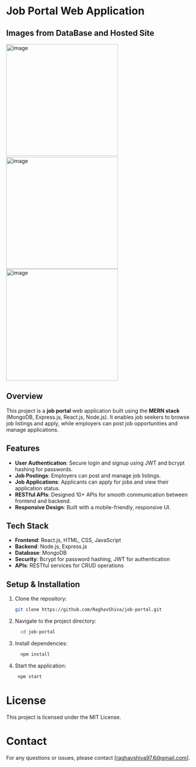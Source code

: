 # Job Portal Web Application
## Images from DataBase and Hosted Site
<img src="https://github.com/user-attachments/assets/8187135c-e9fe-4cfc-8c92-49d7dba86b26" alt="image" height="300" /> &nbsp; &nbsp;
<img src="https://github.com/user-attachments/assets/be3da2da-9c46-43e4-8254-48329478d71d" alt="image" height="300" />
<img src="https://github.com/user-attachments/assets/e90807df-c058-4d44-8f80-afa224903bc5" alt="image" height="300" />

## Overview
This project is a **job portal** web application built using the **MERN stack** (MongoDB, Express.js, React.js, Node.js). It enables job seekers to browse job listings and apply, while employers can post job opportunities and manage applications.

## Features
- **User Authentication**: Secure login and signup using JWT and bcrypt hashing for passwords.
- **Job Postings**: Employers can post and manage job listings.
- **Job Applications**: Applicants can apply for jobs and view their application status.
- **RESTful APIs**: Designed 10+ APIs for smooth communication between frontend and backend.
- **Responsive Design**: Built with a mobile-friendly, responsive UI.

## Tech Stack
- **Frontend**: React.js, HTML, CSS, JavaScript
- **Backend**: Node.js, Express.js
- **Database**: MongoDB
- **Security**: Bcrypt for password hashing, JWT for authentication
- **APIs**: RESTful services for CRUD operations

## Setup & Installation
1. Clone the repository:
   ```bash
   git clone https://github.com/RaghavShiva/job-portal.git
   
2. Navigate to the project directory:
   ```bash
     cd job-portal
3. Install dependencies:
   ```bash
     npm install
4. Start the application:
   ```bash
    npm start

# License
This project is licensed under the MIT License.

# Contact
For any questions or issues, please contact [raghavshiva97.6@gmail.com].
